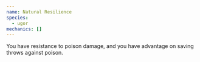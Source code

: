 ```yaml
---
name: Natural Resilience
species:
  - ugor
mechanics: []
---
```

You have resistance to poison damage, and you have advantage on saving throws against poison.

